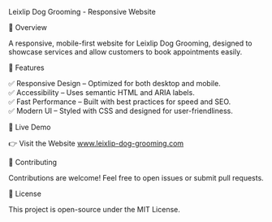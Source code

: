 Leixlip Dog Grooming - Responsive Website

🐶 Overview

A responsive, mobile-first website for Leixlip Dog Grooming, designed to showcase services and allow customers to book appointments easily.

🎨 Features

✅ Responsive Design – Optimized for both desktop and mobile.     
✅ Accessibility – Uses semantic HTML and ARIA labels.      
✅ Fast Performance – Built with best practices for speed and SEO.     
✅ Modern UI – Styled with CSS and designed for user-friendliness.    

🚀 Live Demo

👉 Visit the Website www.leixlip-dog-grooming.com

🌟 Contributing

Contributions are welcome! Feel free to open issues or submit pull requests.

📄 License

This project is open-source under the MIT License.

